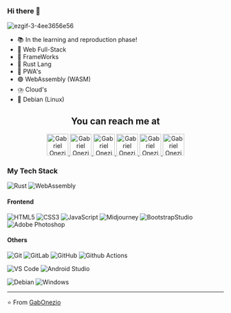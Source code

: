 ### Hi there 👋
![ezgif-3-4ee3656e56](https://i.imgur.com/dN8Z9fD.png)
- 📚   In the learning and reproduction phase!
- 👜   Web Full-Stack
- 📔   FrameWorks
- 🦀   Rust Lang
- 🔵   PWA's
- 🟣   WebAssembly (WASM)
- ⛈️   Cloud's
- 🌊   Debian (Linux)
<h2 align="center">You can reach me at</h2>

<p align="center">
  <a href="https://stackoverflow.com/users/15584761/gabonezio?tab=profile">
    <img src="https://i.imgur.com/LDKoOHO.png" alt="Gabriel Onezio Ferreira StackOverflow Profile" height="50" width="50">
  </a>

  <a href="https://www.reddit.com/user/GabOnezio">
    <img src="https://i.imgur.com/4HIOQpL.png" alt="Gabriel Onezio Ferreira Reddit Profile" height="50" width="50">
  </a>

  <a href="https://twitter.com/GabOnezio">
    <img src="https://i.imgur.com/euWOQ0v.png" alt="Gabriel Onezio Ferreira Twitter Profile" height="50" width="50">
  </a>

  <a href="https://www.linkedin.com/in/gabriel-onezio-ferreira-8a467720b/">
    <img src="https://i.imgur.com/oIiYlnN.png" alt="Gabriel Onezio Ferreira Linkedin Profile" height="50" width="50">
  </a>

  <a href="https://t.me/GabOnezio">
    <img src="https://i.imgur.com/jxhKUsk.png" alt="Gabriel Onezio Ferreira Telegram Profile" height="50" width="50">
  </a>
  
  <a href="https://www.youtube.com/channel/UCUUJZg_uM354U58u3Cq64KQ">
    <img src="https://i.imgur.com/wmfWwkW.png" alt="Gabriel Onezio Ferreira You-Tube Profile" height="50" width="50">
  </a>
</p>



### My Tech Stack

![Rust](https://img.shields.io/badge/-Rust-474747?style=flat&logo=rust&logoColor=FFC100)
![WebAssembly](https://img.shields.io/badge/-Webassembly-474747?style=flat&logo=Webassembly&logoColor=8F59E1)

#### Frontend
![HTML5](https://img.shields.io/badge/-HTML5-%23E44D27?style=flat&logo=html5&logoColor=ffffff)
![CSS3](https://img.shields.io/badge/-CSS3-%231572B6?style=flat&logo=css3)
![JavaScript](https://img.shields.io/badge/-JavaScript-%23F7DF1C?style=flat&logo=javascript&logoColor=000000&labelColor=%23F7DF1C&color=%23FFCE5A)
![Midjourney](https://img.shields.io/badge/-Midjourney-black?style=flat&logo=Midjourney)
![BootstrapStudio](https://img.shields.io/badge/-BootstrapStudio-%23CC6699?style=flat&logo=Bootstrap&logoColor=6B26D3)
![Adobe Photoshop](https://img.shields.io/badge/-Abode%20Photoshop-26C9FF?style=flat&logo=adobe-photoshop&logoColor=ffffff)

#### Others
![Git](https://img.shields.io/badge/-Git-%23F05032?style=flat&logo=git&logoColor=%23ffffff)
![GitLab](https://img.shields.io/badge/-GitLab-FCA121?style=flat&logo=gitlab)
![GitHub](https://img.shields.io/badge/-GitHub-181717?style=flat&logo=github)
![Github Actions](https://img.shields.io/badge/-Github%20Actions-2088FF?style=flat&logo=github-actions&logoColor=ffffff)

![VS Code](https://img.shields.io/badge/-VS%20Code-007ACC?style=flat&logo=visual-studio-code&logoColor=ffffff)
![Android Studio](https://img.shields.io/badge/-Android%20Studio-3DDC84?style=flat&logo=android-studio&logoColor=ffffff)

![Debian](https://img.shields.io/badge/-Debian-A81D33?style=flat&logo=debian&logoColor=ffffff)
![Windows](https://img.shields.io/badge/-Windows-0078D6?style=flat&logo=windows&logoColor=ffffff)


---
⭐️ From [GabOnezio](https://github.com/GabOnezio)

